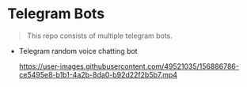 # Telegram Bots
> This repo consists of multiple telegram bots. 



- Telegram random voice chatting bot

  https://user-images.githubusercontent.com/49521035/156886786-ce5495e8-b1b1-4a2b-8da0-b92d22f2b5b7.mp4

